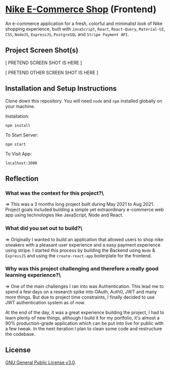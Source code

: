 # [Nike E-Commerce Shop](https://nike-sneakshop.netlify.app/) (Frontend)

An e-commerce application for a fresh, colorful and minimalist look of Nike shopping experience, built with `JavaScript`, `React`, `React-Query`, `Material-UI`, `CSS`, `NodeJS`, `ExpressJS`, `PostgreSQL` and `Stripe Payment API`.

## Project Screen Shot(s)

[ PRETEND SCREEN SHOT IS HERE ]

[ PRETEND OTHER SCREEN SHOT IS HERE ]

## Installation and Setup Instructions

Clone down this repository. You will need `node` and `npm` installed globally on your machine.

Installation:

`npm install`

To Start Server:

`npm start`

To Visit App:

`localhost:3000`

## Reflection

### What was the context for this project?\

=> This was a 3 months long project built during May 2021 to Aug 2021. Project goals included building a simple yet extraordinary e-commerce web app using technologies like JavaScript, Node and React.

### What did you set out to build?\

=> Originally I wanted to build an application that allowed users to shop nike sneakers with a pleasant user experience and a easy payment experience using stripe. I started this process by building the Backend using `Node` & `ExpressJS` and using the `create-react-app` boilerplate for the frontend.

### Why was this project challenging and therefore a really good learning experience?\

=> One of the main challenges I ran into was Authentication. This lead me to spend a few days on a research spike into OAuth, Auth0, JWT and many more things. But due to project time constraints, I finally decided to use JWT authentication system as of now.

At the end of the day, it was a great experience building the project, I had to learn plenty of new things, although I build it for my portfolio, it's almost a 90% production-grade application which can be put into live for public with a few tweak. In the next iteration I plan to clean some code and restructure the codebase.

## License

[GNU General Public License v3.0](./LICENSE).
